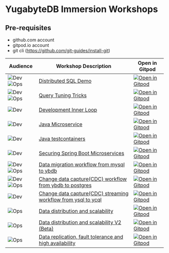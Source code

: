 # YugabyteDB Immersion Workshops

## Pre-requisites
- github.com account
- gitpod.io account
- git cli (https://github.com/git-guides/install-git)



| Audience                           | Workshop Description                                                             | Open in Gitpod                                     |
| ---------------------------------- | -------------------------------------------------------------------------------- | -------------------------------------------------- |
| ![Dev][badge-dev]![Ops][badge-ops] | [Distributed SQL Demo][doc-dsql]                                                 | [![Open in Gitpod][logo-gitpod]][gp-dsql]          |
| ![Dev][badge-dev]![Ops][badge-ops] | [Query Tuning Tricks][doc-qt]                                                    | [![Open in Gitpod][logo-gitpod]][gp-qt]            |
| ![Dev][badge-dev]                  | [Development Inner Loop][doc-iloop]                                              | [![Open in Gitpod][logo-gitpod]][gp-iloop]         |
| ![Dev][badge-dev]                  | [Java Microservice][doc-ms-data]                                                 | [![Open in Gitpod][logo-gitpod]][gp-ms-data]       |
| ![Dev][badge-dev]                  | [Java testcontainers][doc-boot-data]                                             | [![Open in Gitpod][logo-gitpod]][gp-boot-data]     |
| ![Dev][badge-dev]                  | [Securing Spring Boot Microservices][doc-sealed-secret]                          | [![Open in Gitpod][logo-gitpod]][gp-sealed-secret] |
| ![Dev][badge-dev]![Ops][badge-ops] | [Data migration workflow from mysql to ybdb][doc-voyager]                        | [![Open in Gitpod][logo-gitpod]][gp-voyager]       |
| ![Dev][badge-dev]![Ops][badge-ops] | [Change data capture(CDC) workflow from ybdb to postgres][doc-cdc]               | [![Open in Gitpod][logo-gitpod]][gp-cdc]           |
| ![Dev][badge-dev]                  | [Change data capture(CDC) streaming workflow from ysql to ycql][doc-cdc-streams] | [![Open in Gitpod][logo-gitpod]][gp-cdc-streams]   |
| ![Ops][badge-ops]                  | [Data distribution and scalability][doc-scale]                                   | [![Open in Gitpod][logo-gitpod]][gp-scale]         |
| ![Ops][badge-ops]                  | [Data distribution and scalability V2 (Beta)][doc-scale]                         | [![Open in Gitpod][logo-gitpod]][gp-scale-v2]      |
| ![Ops][badge-ops]                  | [Data replication, fault tolerance and high availability][doc-ft]                | [![Open in Gitpod][logo-gitpod]][gp-ft]            |
<!-- Add workshop  here -->


[badge-dev]: https://img.shields.io/badge/dev-orange?style=for-the-badge
[badge-ops]: https://img.shields.io/badge/ops-blue?style=for-the-badge
[doc-boot-data]:https://github.com/yogendra/ybdb-workshop-boot-data/blob/main/README.md
[doc-cdc-streams]: https://github.com/yogendra/ybdb-workshop-cdc-streams/blob/main/README.md
[doc-cdc]: ws/cdc/README.md
[doc-dsql]: ws/dsql/README.md
[doc-ft]: ws/ft/README.md
[doc-iloop]: ws/iloop/README.md
[doc-main]: main/README.md
[doc-ms-data]: https://github.com/yogendra/ybdb-workshop-ms-data/blob/main/README.md
[doc-qt]: ws/qt/README.md
[doc-scale]: ws/scale/README.md
[doc-scale-v2]: ws/scale-v2/README.md
[doc-sealed-secret]: https://github.com/yogendra/ybdb-workshop-sealed-secrets/blob/main/README.md
[doc-voyager]: ws/voyager/README.md
[gp-boot-data]:https://gitpod.io/#https://github.com/yogendra/ybdb-workshop-boot-data
[gp-cdc-streams]: https://gitpod.io/#https://github.com/yogendra/ybdb-workshop-cdc-streams
[gp-cdc]: https://gitpod.io/#https://github.com/yogendra/ybdb-workshop/tree/ws/cdc
[gp-dsql]: https://gitpod.io/#https://github.com/yogendra/ybdb-workshop/tree/ws/dsql
[gp-ft]: https://gitpod.io/#https://github.com/yogendra/ybdb-workshop/tree/ws/ft
[gp-iloop]: https://gitpod.io/#https://github.com/yogendra/ybdb-workshop/tree/ws/iloop
[gp-main]: https://gitpod.io/#https://github.com/yogendra/ybdb-workshop/tree/main
[gp-ms-data]: https://gitpod.io/#https://github.com/yogendra/ybdb-workshop-ms-data
[gp-qt]: https://gitpod.io/#https://github.com/yogendra/ybdb-workshop/tree/ws/qt
[gp-scale]: https://gitpod.io/#https://github.com/yogendra/ybdb-workshop/tree/ws/scale
[gp-scale-v2]: https://gitpod.io/#https://github.com/yogendra/ybdb-workshop/tree/ws/scale-v2
[gp-sealed-secret]: https://gitpod.io/#https://github.com/yogendra/ybdb-workshop-sealed-secrets
[gp-voyager]: https://gitpod.io/#https://github.com/yogendra/ybdb-workshop/tree/ws/voyager
[logo-gitpod]: https://gitpod.io/button/open-in-gitpod.svg
